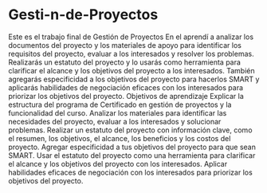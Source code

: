 # Gesti-n-de-Proyectos
Este es el trabajo final de Gestión de Proyectos
En el aprendí a analizar los documentos del proyecto y los materiales de apoyo para identificar los requisitos del proyecto, evaluar a los interesados y resolver los problemas. Realizarás un estatuto del proyecto y lo usarás como herramienta para clarificar el alcance y los objetivos del proyecto a los interesados. También agregarás especificidad a los objetivos del proyecto para hacerlos SMART y aplicarás habilidades de negociación eficaces con los interesados para priorizar los objetivos del proyecto.
Objetivos de aprendizaje
Explicar la estructura del programa de Certificado en gestión de proyectos y la funcionalidad del curso.
Analizar los materiales para identificar las necesidades del proyecto, evaluar a los interesados y solucionar problemas.
Realizar un estatuto del proyecto con información clave, como el resumen, los objetivos, el alcance, los beneficios y los costos del proyecto.
Agregar especificidad a tus objetivos del proyecto para que sean SMART.
Usar el estatuto del proyecto como una herramienta para clarificar el alcance y los objetivos del proyecto con los interesados.
Aplicar habilidades eficaces de negociación con los interesados para priorizar los objetivos del proyecto.
